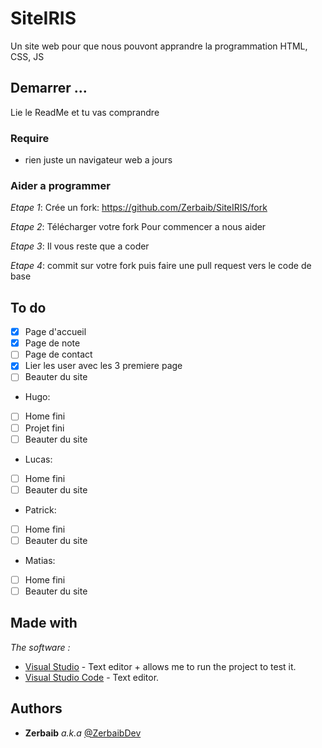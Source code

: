 # SiteIRIS
Un site web pour que nous pouvont apprandre la programmation
HTML, CSS, JS

## Demarrer ...

Lie le ReadMe et tu vas comprandre

### Require

- rien juste un navigateur web a jours

### Aider a programmer

_Etape 1_:
Crée un fork:
https://github.com/Zerbaib/SiteIRIS/fork

_Etape 2_:
Télécharger votre fork
Pour commencer a nous aider

_Etape 3_:
Il vous reste que a coder

_Etape 4_:
commit sur votre fork
puis faire une pull request vers le code de base

## To do
- [x] Page d'accueil
- [x] Page de note
- [ ] Page de contact
- [x] Lier les user avec les 3 premiere page
- [ ] Beauter du site

- Hugo:
- [ ] Home fini
- [ ] Projet fini
- [ ] Beauter du site

- Lucas:
- [ ] Home fini
- [ ] Beauter du site

- Patrick:
- [ ] Home fini
- [ ] Beauter du site

- Matias:
- [ ] Home fini
- [ ] Beauter du site

## Made with

_The software :_
* [Visual Studio](http://geany.org) - Text editor + allows me to run the project to test it.
* [Visual Studio Code](http://geany.org) - Text editor.

## Authors

* **Zerbaib** _a.k.a_ [@ZerbaibDev](https://github.com/Zerbaib)